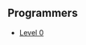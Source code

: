 ## Programmers
  + [Level 0](https://school.programmers.co.kr/learn/challenges?order=recent&page=1&levels=0&languages=python3)